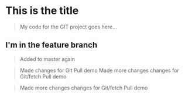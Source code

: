 # This is the title 

> My code for the GIT project goes here...

## I'm in the feature branch

> Added to master again

> Made changes for Git Pull demo
> Made  more changes changes for Git/fetch Pull demo

> Made  more changes changes for Git/fetch Pull demo
